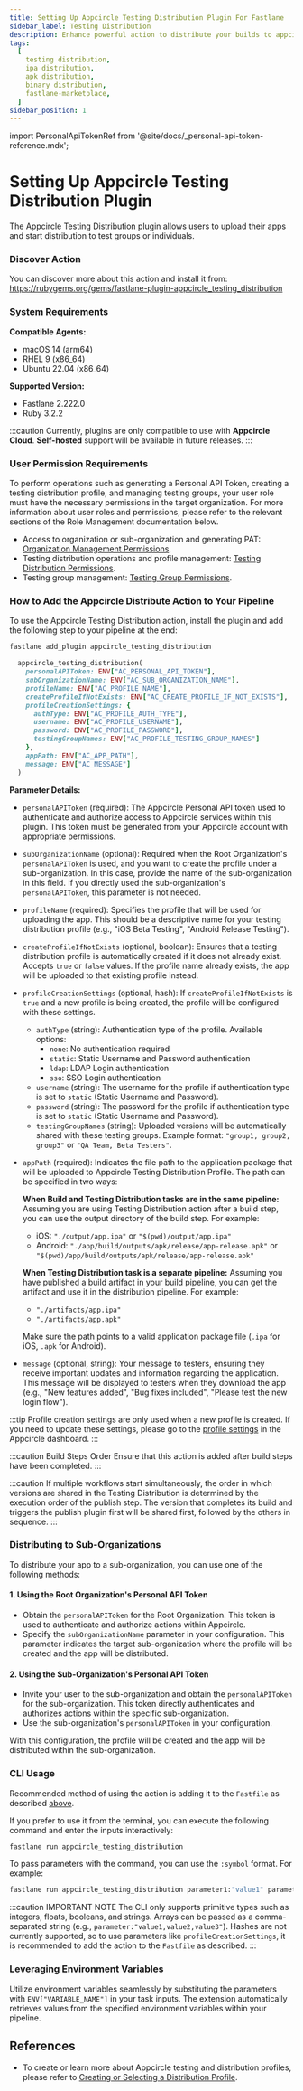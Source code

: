 ```yaml
---
title: Setting Up Appcircle Testing Distribution Plugin For Fastlane
sidebar_label: Testing Distribution
description: Enhance powerful action to distribute your builds to appcircle with fastlane
tags:
  [
    testing distribution,
    ipa distribution,
    apk distribution,
    binary distribution,
    fastlane-marketplace,
  ]
sidebar_position: 1
---
```


import PersonalApiTokenRef from '@site/docs/\_personal-api-token-reference.mdx';

<!-- ATTENTION: Documentation at rubydoc (or README in the repository)
has table of contents that references to the titles in this document. -->

# Setting Up Appcircle Testing Distribution Plugin

The Appcircle Testing Distribution plugin allows users to upload their apps and start distribution to test groups or individuals.

### Discover Action

You can discover more about this action and install it from:
https://rubygems.org/gems/fastlane-plugin-appcircle_testing_distribution

### System Requirements

**Compatible Agents:**

- macOS 14 (arm64)
- RHEL 9 (x86_64)
- Ubuntu 22.04 (x86_64)

**Supported Version:**

- Fastlane 2.222.0
- Ruby 3.2.2

:::caution
Currently, plugins are only compatible to use with **Appcircle Cloud**. **Self-hosted** support will be available in future releases.
:::

### User Permission Requirements

To perform operations such as generating a Personal API Token, creating a testing distribution profile, and managing testing groups, your user role must have the necessary permissions in the target organization. For more information about user roles and permissions, please refer to the relevant sections of the Role Management documentation below.

- Access to organization or sub-organization and generating PAT: [Organization Management Permissions](/account/my-organization/profile-and-team/role-management#organization-management-permissions).
- Testing distribution operations and profile management: [Testing Distribution Permissions](/account/my-organization/profile-and-team/role-management#testing-distribution-permissions).
- Testing group management: [Testing Group Permissions](/account/my-organization/profile-and-team/role-management#testing-group-permissions).

### How to Add the Appcircle Distribute Action to Your Pipeline

To use the Appcircle Testing Distribution action, install the plugin and add the following step to your pipeline at the end:

```bash
fastlane add_plugin appcircle_testing_distribution
```

```ruby
  appcircle_testing_distribution(
    personalAPIToken: ENV["AC_PERSONAL_API_TOKEN"],
    subOrganizationName: ENV["AC_SUB_ORGANIZATION_NAME"],
    profileName: ENV["AC_PROFILE_NAME"],
    createProfileIfNotExists: ENV["AC_CREATE_PROFILE_IF_NOT_EXISTS"],
    profileCreationSettings: {
      authType: ENV["AC_PROFILE_AUTH_TYPE"],
      username: ENV["AC_PROFILE_USERNAME"],
      password: ENV["AC_PROFILE_PASSWORD"],
      testingGroupNames: ENV["AC_PROFILE_TESTING_GROUP_NAMES"]
    },
    appPath: ENV["AC_APP_PATH"],
    message: ENV["AC_MESSAGE"]
  )
```

**Parameter Details:**

- `personalAPIToken` (required): The Appcircle Personal API token used to authenticate and authorize access to Appcircle services within this plugin. This token must be generated from your Appcircle account with appropriate permissions.

- `subOrganizationName` (optional): Required when the Root Organization's `personalAPIToken` is used, and you want to create the profile under a sub-organization. In this case, provide the name of the sub-organization in this field. If you directly used the sub-organization's `personalAPIToken`, this parameter is not needed.

- `profileName` (required): Specifies the profile that will be used for uploading the app. This should be a descriptive name for your testing distribution profile (e.g., "iOS Beta Testing", "Android Release Testing").

- `createProfileIfNotExists` (optional, boolean): Ensures that a testing distribution profile is automatically created if it does not already exist. Accepts `true` or `false` values. If the profile name already exists, the app will be uploaded to that existing profile instead.

- `profileCreationSettings` (optional, hash): If `createProfileIfNotExists` is `true` and a new profile is being created, the profile will be configured with these settings.
  - `authType` (string): Authentication type of the profile. Available options:
    - `none`: No authentication required
    - `static`: Static Username and Password authentication
    - `ldap`: LDAP Login authentication
    - `sso`: SSO Login authentication
  - `username` (string): The username for the profile if authentication type is set to `static` (Static Username and Password).
  - `password` (string): The password for the profile if authentication type is set to `static` (Static Username and Password).
  - `testingGroupNames` (string): Uploaded versions will be automatically shared with these testing groups. Example format: `"group1, group2, group3"` or `"QA Team, Beta Testers"`.

- `appPath` (required): Indicates the file path to the application package that will be uploaded to Appcircle Testing Distribution Profile. The path can be specified in two ways:

  **When Build and Testing Distribution tasks are in the same pipeline:**
  Assuming you are using Testing Distribution action after a build step, you can use the output directory of the build step. For example:
  - iOS: `"./output/app.ipa"` or `"$(pwd)/output/app.ipa"`
  - Android: `"./app/build/outputs/apk/release/app-release.apk"` or `"$(pwd)/app/build/outputs/apk/release/app-release.apk"`

  **When Testing Distribution task is a separate pipeline:**
  Assuming you have published a build artifact in your build pipeline, you can get the artifact and use it in the distribution pipeline. For example:
  - `"./artifacts/app.ipa"`
  - `"./artifacts/app.apk"`

  Make sure the path points to a valid application package file (`.ipa` for iOS, `.apk` for Android).

- `message` (optional, string): Your message to testers, ensuring they receive important updates and information regarding the application. This message will be displayed to testers when they download the app (e.g., "New features added", "Bug fixes included", "Please test the new login flow").

:::tip
Profile creation settings are only used when a new profile is created. If you need to update these settings, please go to the [profile settings](https://docs.appcircle.io/testing-distribution/create-or-select-a-distribution-profile#settings) in the Appcircle dashboard.
:::

:::caution Build Steps Order
Ensure that this action is added after build steps have been completed.
:::

:::caution
If multiple workflows start simultaneously, the order in which versions are shared in the Testing Distribution is determined by the execution order of the publish step. The version that completes its build and triggers the publish plugin first will be shared first, followed by the others in sequence.
:::

### Distributing to Sub-Organizations

To distribute your app to a sub-organization, you can use one of the following methods:

#### 1. Using the Root Organization's Personal API Token

- Obtain the `personalAPIToken` for the Root Organization. This token is used to authenticate and authorize actions within Appcircle.
- Specify the `subOrganizationName` parameter in your configuration. This parameter indicates the target sub-organization where the profile will be created and the app will be distributed.

#### 2. Using the Sub-Organization's Personal API Token

- Invite your user to the sub-organization and obtain the `personalAPIToken` for the sub-organization. This token directly authenticates and authorizes actions within the specific sub-organization.
- Use the sub-organization's `personalAPIToken` in your configuration.

With this configuration, the profile will be created and the app will be distributed within the sub-organization.

### CLI Usage

Recommended method of using the action is adding it to the `Fastfile` as described [above](#how-to-add-the-appcircle-distribute-action-to-your-pipeline).

If you prefer to use it from the terminal, you can execute the following command and enter the inputs interactively:

```bash
fastlane run appcircle_testing_distribution
```

To pass parameters with the command, you can use the `:symbol` format. For example:

```bash
fastlane run appcircle_testing_distribution parameter1:"value1" parameter2:"value2"
```

:::caution IMPORTANT NOTE
The CLI only supports primitive types such as integers, floats, booleans, and strings. Arrays can be passed as a comma-separated string (e.g., `parameter:"value1,value2,value3"`). Hashes are not currently supported, so to use parameters like `profileCreationSettings`, it is recommended to add the action to the `Fastfile` as described.
:::

### Leveraging Environment Variables

Utilize environment variables seamlessly by substituting the parameters with `ENV["VARIABLE_NAME"]` in your task inputs. The extension automatically retrieves values from the specified environment variables within your pipeline.

## References

<PersonalApiTokenRef />

- To create or learn more about Appcircle testing and distribution profiles, please refer to [Creating or Selecting a Distribution Profile](/testing-distribution/create-or-select-a-distribution-profile).
